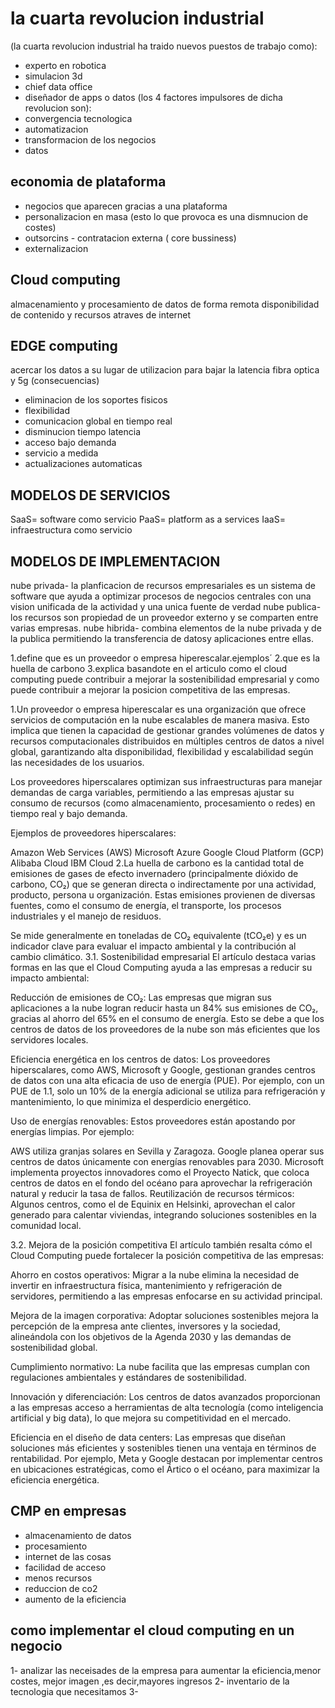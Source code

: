 
# la cuarta revolucion industrial

(la cuarta revolucion industrial ha traido nuevos puestos de trabajo como):
- experto en robotica
- simulacion 3d
- chief data office
- diseñador de apps o datos
(los 4 factores impulsores de dicha revolucion son):
- convergencia tecnologica
- automatizacion
- transformacion de los negocios 
- datos
## economia de plataforma
- negocios que aparecen gracias a una plataforma
- personalizacion en masa (esto lo que provoca es una dismnucion de costes)
- outsorcins - contratacion externa ( core bussiness)
- externalizacion
## Cloud computing
almacenamiento y procesamiento de datos de forma remota
disponibilidad de contenido y recursos atraves de internet
## EDGE computing
acercar los datos a su lugar de utilizacion para bajar la latencia
fibra optica y 5g
(consecuencias)
- eliminacion de los soportes fisicos
- flexibilidad
- comunicacion global en tiempo real
- disminucion tiempo latencia
- acceso bajo demanda
- servicio a medida
- actualizaciones automaticas
## MODELOS DE SERVICIOS
SaaS= software como servicio
PaaS= platform as a services
IaaS= infraestructura como servicio
## MODELOS DE IMPLEMENTACION 

 nube privada- la planficacion de recursos empresariales es un sistema de software que ayuda a optimizar procesos de negocios centrales
 con una vision unificada de la actividad y una unica fuente de verdad
 nube publica- los recursos son propiedad de un proveedor externo y se comparten entre varias empresas.
 nube hibrida- combina elementos de la nube privada y de la publica permitiendo la transferencia de datosy aplicaciones entre ellas.

1.define que es un proveedor o empresa hiperescalar.ejemplos´
2.que es la huella de carbono
3.explica basandote en el articulo como el cloud computing puede contribuir a mejorar la sostenibilidad empresarial y como puede contribuir
a mejorar la posicion competitiva de las empresas.

1.Un proveedor o empresa hiperescalar es una organización que ofrece servicios de computación en la nube escalables de manera masiva.
 Esto implica que tienen la capacidad de gestionar grandes volúmenes de datos y recursos computacionales distribuidos en múltiples centros
  de datos a nivel global, garantizando alta disponibilidad, flexibilidad y escalabilidad según las necesidades de los usuarios.

Los proveedores hiperscalares optimizan sus infraestructuras para manejar demandas de carga variables, permitiendo a las empresas ajustar su 
consumo de recursos (como almacenamiento, procesamiento o redes) en tiempo real y bajo demanda.

Ejemplos de proveedores hiperscalares:

Amazon Web Services (AWS)
Microsoft Azure
Google Cloud Platform (GCP)
Alibaba Cloud
IBM Cloud
2.La huella de carbono es la cantidad total de emisiones de gases de efecto invernadero (principalmente dióxido de carbono, CO₂) 
que se generan directa o indirectamente por una actividad, producto, persona u organización. Estas emisiones provienen de diversas fuentes,
 como el consumo de energía, el transporte, los procesos industriales y el manejo de residuos.

Se mide generalmente en toneladas de CO₂ equivalente (tCO₂e) y es un indicador clave para evaluar el impacto ambiental y la contribución al 
cambio climático.
3.1. Sostenibilidad empresarial
El artículo destaca varias formas en las que el Cloud Computing ayuda a las empresas a reducir su impacto ambiental:

Reducción de emisiones de CO₂:
Las empresas que migran sus aplicaciones a la nube logran reducir hasta un 84% sus emisiones de CO₂, gracias al ahorro del 65% en el consumo de
 energía. Esto se debe a que los centros de datos de los proveedores de la nube son más eficientes que los servidores locales.

Eficiencia energética en los centros de datos:
Los proveedores hiperscalares, como AWS, Microsoft y Google, gestionan grandes centros de datos con una alta eficacia de uso de energía (PUE). 
Por ejemplo, con un PUE de 1.1, solo un 10% de la energía adicional se utiliza para refrigeración y mantenimiento, lo que minimiza el desperdicio
 energético.

Uso de energías renovables:
Estos proveedores están apostando por energías limpias. Por ejemplo:

AWS utiliza granjas solares en Sevilla y Zaragoza.
Google planea operar sus centros de datos únicamente con energías renovables para 2030.
Microsoft implementa proyectos innovadores como el Proyecto Natick, que coloca centros de datos en el fondo del océano para aprovechar la
 refrigeración natural y reducir la tasa de fallos.
Reutilización de recursos térmicos:
Algunos centros, como el de Equinix en Helsinki, aprovechan el calor generado para calentar viviendas, integrando soluciones sostenibles en la
 comunidad local.

3.2. Mejora de la posición competitiva
El artículo también resalta cómo el Cloud Computing puede fortalecer la posición competitiva de las empresas:

Ahorro en costos operativos:
Migrar a la nube elimina la necesidad de invertir en infraestructura física, mantenimiento y refrigeración de servidores, permitiendo a las
 empresas enfocarse en su actividad principal.

Mejora de la imagen corporativa:
Adoptar soluciones sostenibles mejora la percepción de la empresa ante clientes, inversores y la sociedad, alineándola con los objetivos de la
 Agenda 2030 y las demandas de sostenibilidad global.

Cumplimiento normativo:
La nube facilita que las empresas cumplan con regulaciones ambientales y estándares de sostenibilidad.

Innovación y diferenciación:
Los centros de datos avanzados proporcionan a las empresas acceso a herramientas de alta tecnología (como inteligencia artificial y big data),
 lo que mejora su competitividad en el mercado.

Eficiencia en el diseño de data centers:
Las empresas que diseñan soluciones más eficientes y sostenibles tienen una ventaja en términos de rentabilidad. Por ejemplo, Meta y Google 
destacan por implementar centros en ubicaciones estratégicas, como el Ártico o el océano, para maximizar la eficiencia energética.
## CMP en empresas
- almacenamiento de datos
- procesamiento
- internet de las cosas
- facilidad de acceso
- menos recursos 
- reduccion de co2
- aumento de la eficiencia
## como implementar el cloud computing en un negocio
1- analizar las neceisades de la empresa para aumentar la eficiencia,menor costes, mejor imagen ,es decir,mayores ingresos
2- inventario de la tecnologia que necesitamos
3- 